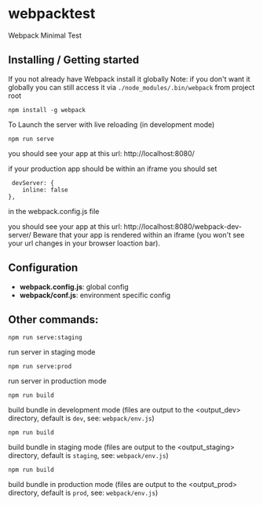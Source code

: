 # webpacktest
Webpack Minimal Test

## Installing / Getting started

If you not already have Webpack install it globally 
Note: if you don't want it globally you can still access it via `./node_modules/.bin/webpack` from project root
```shell
npm install -g webpack 
```

To Launch the server with live reloading (in development mode)
```shell
npm run serve
```

you should see your app at this url:
http://localhost:8080/

if your production app should be within an iframe you should set
```
 devServer: { 
    inline: false 
},
```
in the webpack.config.js file

you should see your app at this url:
http://localhost:8080/webpack-dev-server/
Beware that your app is rendered within an iframe (you won't see your url changes in your browser loaction bar).

## Configuration

 - **webpack.config.js**: global config
 - **webpack/conf.js**: environment specific config

## Other commands:
```shell
npm run serve:staging
```
run server in staging mode

```shell
npm run serve:prod
```
run server in production mode

```shell
npm run build
```
build bundle in development mode (files are output to the <output_dev> directory, default is `dev`, see: `webpack/env.js`)

```shell
npm run build
```
build bundle in staging mode (files are output to the <output_staging> directory, default is `staging`, see: `webpack/env.js`)

```shell
npm run build
```
build bundle in production mode (files are output to the <output_prod> directory, default is `prod`, see: `webpack/env.js`)



